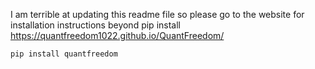 I am terrible at updating this readme file so please go to the website for installation instructions beyond pip install
https://quantfreedom1022.github.io/QuantFreedom/
```
pip install quantfreedom
```
